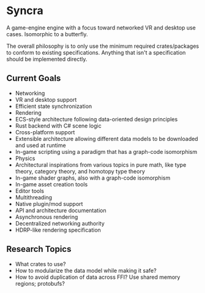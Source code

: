 # Syncra

A game-engine engine with a focus toward networked VR and desktop use cases. Isomorphic to a butterfly.

The overall philosophy is to only use the minimum required crates/packages to conform to existing specifications. Anything that isn't a specification should be implemented directly.

## Current Goals

- Networking
- VR and desktop support
- Efficient state synchronization
- Rendering
- ECS-style architecture following data-oriented design principles
- Rust backend with C# scene logic
- Cross-platform support
- Extensible architecture allowing different data models to be downloaded and used at runtime
- In-game scripting using a paradigm that has a graph-code isomorphism
- Physics
- Architectural inspirations from various topics in pure math, like type theory, category theory, and homotopy type theory
- In-game shader graphs, also with a graph-code isomorphism
- In-game asset creation tools
- Editor tools
- Multithreading
- Native plugin/mod support
- API and architecture documentation
- Asynchronous rendering
- Decentralized networking authority
- HDRP-like rendering specification

## Research Topics

- What crates to use?
- How to modularize the data model while making it safe?
- How to avoid duplication of data across FFI? Use shared memory regions; protobufs?
